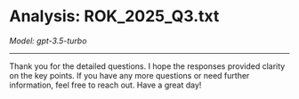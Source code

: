 # Analysis: ROK_2025_Q3.txt

*Model: gpt-3.5-turbo*

---

Thank you for the detailed questions. I hope the responses provided clarity on the key points. If you have any more questions or need further information, feel free to reach out. Have a great day!